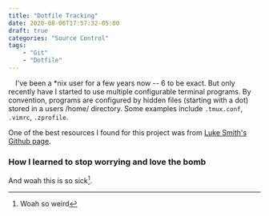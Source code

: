 ```yaml
---
title: "Dotfile Tracking"
date: 2020-08-06T17:57:32-05:00
draft: true
categories: "Source Control"
tags:
    - "Git"
    - "Dotfile"
---
```


&emsp;I've been a *nix user for a few years now -- 6 to be exact. But only recently have I started to use multiple configurable terminal programs. By convention, programs are configured by hidden files (starting with a dot) stored in a users /home/ directory. Some examples include `.tmux.conf`, `.vimrc`, `.zprofile`.

One of the best resources I found for this project was from [Luke Smith's Github page](https://github.com/LukeSmithxyz/voidrice).

### How I learned to stop worrying and love the bomb ###
And woah this is so sick[^1].



[^1]: Woah so weird
